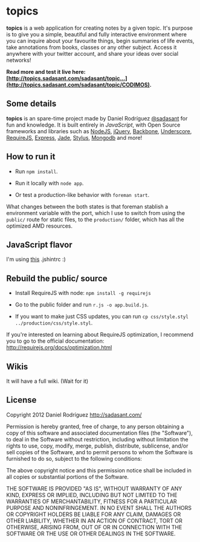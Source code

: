 # topics

**topics** is a web application for creating notes by a given topic. It's purpose is to give you a simple, beautiful and fully interactive environment where you can inquire about your favourite things, begin summaries of life events, take annotations from books, classes or any other subject. Access it anywhere with your twitter account, and share your ideas over social networks!

**Read more and test it live here: [http://topics.sadasant.com/sadasant/topic...](http://topics.sadasant.com/sadasant/topic/CODIMOS).**

## Some details

**topics** is an spare-time project made by Daniel Rodríguez [@sadasant](https://mobile.twitter.co/sadasant) for fun and knowledge. It is built entirely in *JavaScript*, with Open Source frameworks and libraries such as [NodeJS](http://nodejs.org/), [jQuery](http://jquery.com/), [Backbone](http://documentcloud.github.com/backbone/), [Underscore](documentcloud.github.com/underscore/), [RequireJS](http://requirejs.org/), [Express](http://expressjs.com/), [Jade](https://github.com/visionmedia/jade), [Stylus](http://learnboost.github.com/stylus/), [Mongodb](http://mongodb.org/) and more!

## How to run it

- Run `npm install`.

- Run it locally with `node app`.

- Or test a production-like behavior with `foreman start`.

What changes between the both states is that foreman stablish a environment variable with the port, which I use to switch from using
the `public/` route for static files, to the `production/` folder, which has all the optimized AMD resources.

## JavaScript flavor

I'm using [this](https://github.com/sadasant/dotfiles/blob/master/.jshintrc) .jshintrc :)

## Rebuild the public/ source

- Install RequireJS with node: `npm install -g requirejs`

- Go to the public folder and run `r.js -o app.build.js`.

- If you want to make just CSS updates, you can run `cp css/style.styl ../production/css/style.styl`.

If you're interested on learning about RequireJS optimization,
I recommend you to go to the official documentation: <http://requirejs.org/docs/optimization.html>

## Wikis

It will have a full wiki. (Wait for it)

## License

Copyright 2012 Daniel Rodríguez
http://sadasant.com/

Permission is hereby granted, free of charge, to any person obtaining
a copy of this software and associated documentation files (the
"Software"), to deal in the Software without restriction, including
without limitation the rights to use, copy, modify, merge, publish,
distribute, sublicense, and/or sell copies of the Software, and to
permit persons to whom the Software is furnished to do so, subject to
the following conditions:

The above copyright notice and this permission notice shall be
included in all copies or substantial portions of the Software.

THE SOFTWARE IS PROVIDED "AS IS", WITHOUT WARRANTY OF ANY KIND,
EXPRESS OR IMPLIED, INCLUDING BUT NOT LIMITED TO THE WARRANTIES OF
MERCHANTABILITY, FITNESS FOR A PARTICULAR PURPOSE AND
NONINFRINGEMENT. IN NO EVENT SHALL THE AUTHORS OR COPYRIGHT HOLDERS BE
LIABLE FOR ANY CLAIM, DAMAGES OR OTHER LIABILITY, WHETHER IN AN ACTION
OF CONTRACT, TORT OR OTHERWISE, ARISING FROM, OUT OF OR IN CONNECTION
WITH THE SOFTWARE OR THE USE OR OTHER DEALINGS IN THE SOFTWARE.
